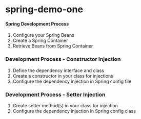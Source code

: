 spring-demo-one
===============

#### Spring Development Process
1. Configure your Spring Beans
2. Create a Spring Container
3. Retrieve Beans from Spring Container

### Development Process - Constructor Injection

1. Define the dependency interface and class
2. Create a constructor in your class for injections
3. Configure the dependency injection in Spring config file

### Development Process - Setter Injection

1. Create setter method(s) in your class for injection
2. Configure the dependency injection in Spring config class